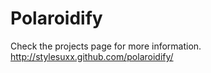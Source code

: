 Polaroidify
============================
Check the projects page for more information.
http://stylesuxx.github.com/polaroidify/
